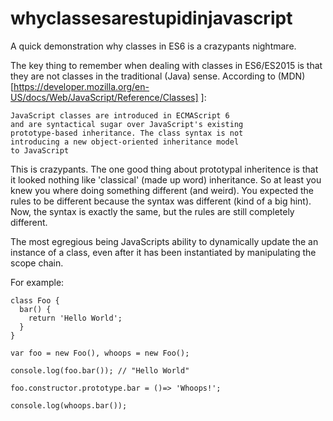 # whyclassesarestupidinjavascript

A quick demonstration why classes in ES6 is a crazypants nightmare.

The key thing to remember when dealing with classes in ES6/ES2015 is that they are 
not classes in the traditional (Java) sense. According to (MDN)[https://developer.mozilla.org/en-US/docs/Web/JavaScript/Reference/Classes]
]:

````
JavaScript classes are introduced in ECMAScript 6 
and are syntactical sugar over JavaScript's existing 
prototype-based inheritance. The class syntax is not 
introducing a new object-oriented inheritance model 
to JavaScript
````



This is crazypants. The one good thing about prototypal inheritence is that it
looked nothing like 'classical' (made up word) inheritance. So at least
you knew you where doing something different (and weird). You expected the rules
to be different because the syntax was different (kind of a big hint). Now,
the syntax is exactly the same, but the rules are still completely different.

The most egregious being JavaScripts ability to dynamically update the an
instance of a class, even after it has been instantiated by manipulating the scope chain.

For example:

````
class Foo {
  bar() {
    return 'Hello World';
  }
}

var foo = new Foo(), whoops = new Foo();

console.log(foo.bar()); // "Hello World"

foo.constructor.prototype.bar = ()=> 'Whoops!';

console.log(whoops.bar());
````



